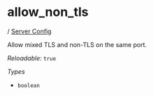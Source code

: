 # allow_non_tls

/ [Server Config](/ref/config/index.md) 

Allow mixed TLS and non-TLS on the same port.

*Reloadable*: `true`

*Types*

- `boolean`


